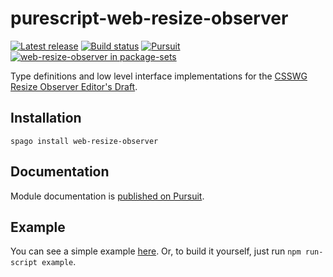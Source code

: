 # purescript-web-resize-observer

[![Latest release](http://img.shields.io/github/release/nsaunders/purescript-web-resize-observer.svg)](https://github.com/nsaunders/purescript-web-resize-observer/releases)
[![Build status](https://github.com/nsaunders/purescript-web-resize-observer/workflows/CI/badge.svg?branch=master)](https://github.com/nsaunders/purescript-web-resize-observer/actions?query=workflow%3ACI+branch%3Amaster)
[![Pursuit](https://pursuit.purescript.org/packages/purescript-web-resize-observer/badge)](https://pursuit.purescript.org/packages/purescript-web-resize-observer)
[![web-resize-observer in package-sets](https://img.shields.io/endpoint.svg?url=https://package-sets-badge-zxa7vacp3dju.runkit.sh/web-resize-observer)](https://github.com/purescript/package-sets)

Type definitions and low level interface implementations for the [CSSWG Resize Observer Editor's Draft](https://drafts.csswg.org/resize-observer/).

## Installation

`spago install web-resize-observer`

## Documentation

Module documentation is [published on Pursuit](http://pursuit.purescript.org/packages/purescript-web-resize-observer).

## Example

You can see a simple example
[here](https://nsaunders.dev/purescript-web-resize-observer/example). Or, to
build it yourself, just run `npm run-script example`.
